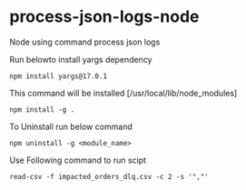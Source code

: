 # process-json-logs-node

Node using command process json logs

Run belowto install yargs dependency

`npm install yargs@17.0.1`

This command will be installed [/usr/local/lib/node_modules]

`npm install -g .`

To Uninstall run below command

`npm uninstall -g <module_name>`

Use Following command to run scipt

`read-csv -f impacted_orders_dlq.csv -c 2 -s '","'`
